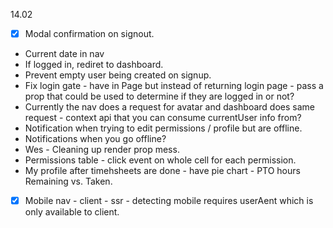 14.02

- [x] Modal confirmation on signout.
- Current date in nav
- If logged in, rediret to dashboard.
- Prevent empty user being created on signup.
- Fix login gate - have in Page but instead of returning login page - pass a prop that could be used to determine
if they are logged in or not?
- Currently the nav does a request for avatar and dashboard does same request - context api that you can consume currentUser info from?
- Notification when trying to edit permissions / profile but are offline.
- Notifications when you go offline?
- Wes - Cleaning up render prop mess.
- Permissions table - click event on whole cell for each permission.
- My profile after timehsheets are done - have pie chart - PTO hours Remaining vs. Taken.  
- [x] Mobile nav - client - ssr - detecting mobile requires userAent which is only available to client.